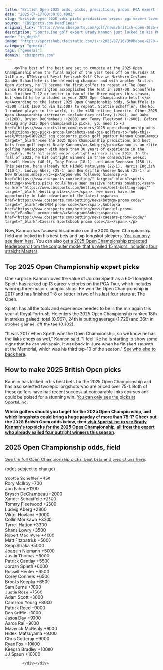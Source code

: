 ```yaml
---
title: "British Open 2025 odds, picks, predictions, props: PGA expert loves Jordan Spieth at Royal Portrush"
date: "2025-07-17T00:30:03.000Z"
slug: "british-open-2025-odds-picks-predictions-props:-pga-expert-loves-jordan-spieth-at-royal-portrush"
source: "CBSSports.com Headlines"
original_link: "https://www.cbssports.com/golf/news/british-open-2025-odds-picks-predictions-props-pga-expert-loves-jordan-spieth-at-royal-portrush/"
description: "SportsLine golf expert Brady Kannon just locked in his PGA Tour best bets for the 2025 Open Championship at Royal Portrush Golf Club"
mode: "in_depth"
image: "https://sportshub.cbsistatic.com/i/r/2025/07/16/390babee-6270-4721-ba12-777b1bee0777/thumbnail/1200x675/3b8fc466a41d8861a620a911021b2efc/jordan-spieth-golf-getty-images.jpg"
category: "general"
tags: ["general"]
domain: "cbssports.com"
---
```

<div id="readability-page-1" class="page"><div>
        
        
                            
                
        <p>The best of the best are set to compete at the 2025 Open Championship when the final major of the year tees off on Thursday at 1:35 a.m. ET&nbsp;at Royal Portrush Golf Club in Northern Ireland. Xander Schauffele is the defending champion and with another British Open victory, he'll become the first golfer to repeat at The Open since Padraig Harrington accomplished the feat in 2007-08. Schauffele has finished T-12 or better in two of the three majors this season, but should he be included in your 2025 Open Championship bets? </p><p>According to the latest 2025 Open Championship odds, Schauffele is +2500 (risk $100 to win $2,500) to repeat. Scottie Scheffler, the No. 1-ranked player in the world, is the +450 betting favorite. Other 2025 Open Championship contenders include Rory McIlroy (+750), Jon Rahm (+1200), Bryson DeChambeau (+2000) and Tommy Fleetwood (+2600). Before making any 2025 Open Championship picks, you need to <a href="https://www.sportsline.com/insiders/2025-open-championship-odds-predictions-top-picks-props-longshots-and-pga-golfers-to-fade-this-week/#ttag=07092025_agg_cbssports_picks_golf_pgatour_Kannon_OpenChampionship" target="_blank">see the 2025 Open Championship predictions and best bets from golf expert Brady Kannon</a>.&nbsp;</p><p>Kannon is an elite golfing handicapper with more than 30 years of experience in the industry. He's hit eight major outright winners since 2013. In the fall of 2022, he hit outright winners in three consecutive weeks: Russell Henley (40-1), Tony Finau (18-1), and Adam Svensson (150-1). This season, he's already hit Hideki Matsuyama (22-1), Harris English (110-1), Ludvig Aberg (25-1) and Ben Griffin/Andrew Novak (25-1) in New Orleans.&nbsp;</p><p>Anyone who followed his&nbsp;<a href="https://www.cbssports.com/betting/" target="_blank">sports betting</a>&nbsp;picks could have seen massive returns on&nbsp;<span><a href="https://www.cbssports.com/betting/news/best-betting-apps/" target="_blank">betting sites</a></span>. New users have the opportunity to take advantage of the latest <span><a href="https://www.cbssports.com/betting/news/betmgm-promo-code/" target="_blank">BetMGM promo code</a></span>,&nbsp;<a href="https://www.cbssports.com/betting/news/fanduel-promo-code/">FanDuel promo code</a>&nbsp;and&nbsp;<span><a href="https://www.cbssports.com/betting/news/caesars-promo-code/" target="_blank">Caesars Sportsbook promo code</a></span>.</p>
        

<p>Now, Kannon has focused his attention on the 2025 Open Championship field and locked in his best bets and top longshot sleepers. <a href="https://www.sportsline.com/insiders/2025-open-championship-odds-predictions-top-picks-props-longshots-and-pga-golfers-to-fade-this-week/#ttag=07092025_agg_cbssports_picks_golf_pgatour_Kannon_OpenChampionship" target="_blank">You can only see them here</a>. You can also&nbsp;<span><a href="https://www.cbssports.com/golf/news/2025-open-championship-picks-odds-field-surprising-predictions-by-simulation-thats-nailed-15-majors/" target="_blank">get a 2025 Open Championship projected leaderboard from the computer model that's nailed 15 majors, including four straight Masters</a></span>.&nbsp;</p><h2>Top 2025 Open Championship expert picks </h2><p>One surprise: Kannon loves the value of Jordan Spieth as a 60-1 longshot. Spieth has racked up 13 career victories on the PGA Tour, which includes winning three major championships. He won the Open Championship in 2017 and has finished T-8 or better in two of his last four starts at The Open.</p><p>Spieth has all the tools and experience needed to be in the mix again this year at Royal Portrush. He enters the 2025 Open Championship ranked 18th in strokes gained: total (0.967), 24th in putting average (1.729) and 36th in strokes gained: off the tee (0.302). </p>
        

<p>"It was 2017 when Spieth won the Open Championship, so we know he has the links chops as well," Kannon said. "I feel like he is starting to show some signs that he can win again. It was back in June when he finished seventh at the Memorial, which was his third top-10 of the season."&nbsp;<a href="https://www.sportsline.com/insiders/2025-open-championship-odds-predictions-top-picks-props-longshots-and-pga-golfers-to-fade-this-week/#ttag=07092025_agg_cbssports_picks_golf_pgatour_Kannon_OpenChampionship" target="_blank">See who else to back here</a>.</p><h2>How to make 2025 British Open picks </h2><p>Kannon has locked in his best bets for the 2025 Open Championship and has also selected two epic longshots who are priced over 75-1. Both of these golfers have had recent success at comparable links courses and could be poised for a stunning win.&nbsp;<a href="https://www.sportsline.com/insiders/2025-open-championship-odds-predictions-top-picks-props-longshots-and-pga-golfers-to-fade-this-week/#ttag=07092025_agg_cbssports_picks_golf_pgatour_Kannon_OpenChampionship" target="_blank">You can only see the picks at SportsLine</a>.</p><p><strong>Which golfers should you target for the 2025 Open Championship, and which longshots could bring a huge payday of more than 75-1? Check out the 2025 British Open odds below, then <a href="https://www.sportsline.com/insiders/2025-open-championship-odds-predictions-top-picks-props-longshots-and-pga-golfers-to-fade-this-week/#ttag=07092025_agg_cbssports_picks_golf_pgatour_Kannon_OpenChampionship" target="_blank">visit SportsLine to see Brady Kannon's top picks for the 2025 Open Championship, all from the expert who already nailed four outright winners this season</a>.&nbsp;</strong></p>
        

<h2>2025 Open Championship odds, field</h2><p><a href="https://www.sportsline.com/insiders/2025-open-championship-odds-predictions-top-picks-props-longshots-and-pga-golfers-to-fade-this-week/#ttag=07092025_agg_cbssports_picks_golf_pgatour_Kannon_OpenChampionship" target="_blank">See the full Open Championship picks, best bets and predictions here</a>.</p><div><p>(odds subject to change)</p><p>Scottie Scheffler +450<br>Rory McIlroy +700<br>Jon Rahm +1200<br>Bryson DeChambeau +2000<br>Xander Schauffele +2500<br>Tommy Fleetwood +2600<br>Ludvig Åberg +2800<br>Viktor Hovland +3000<br>Collin Morikawa +3300<br>Tyrrell Hatton +3300<br>Shane Lowry +3500<br>Robert MacIntyre +4000<br>Matt Fitzpatrick +5000<br>Sepp Straka +5000<br>Joaquin Niemann +5000<br>Justin Thomas +5000<br>Patrick Cantlay +5500<br>Jordan Spieth +6000<br>Russell Henley +6500<br>Corey Conners +6500<br>Brooks Koepka +6500<br>Sam Burns +7000<br>Justin Rose +7500<br>Adam Scott +8000<br>Cameron Young +8000<br>Patrick Reed +9000<br>Ben Griffin +9000<br>Jason Day +9000<br>Aaron Rai +9000<br>Maverick McNealy +9000<br>Hideki Matsuyama +9000<br>Chris Gotterup +9000<br>Ryan Fox +10000<br>Keegan Bradley +10000<br>JJ Spaun +10000</p></div>


        
            </div></div>